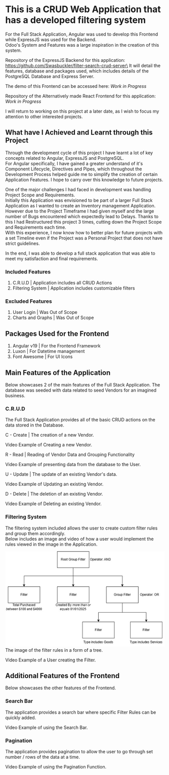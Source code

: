 # This is a CRUD Web Application that has a developed filtering system

For the Full Stack Application, Angular was used to develop this Frontend while ExpressJS was used for the Backend.\
Odoo's System and Features was a large inspiration in the creation of this system.

Repository of the ExpressJS Backend for this application: https://github.com/Swasbuckler/filter-search-crud-server\
It will detail the features, database and packages used, which includes details of the PostgreSQL Database and Express Server.

The demo of this Frontend can be accessed here: <i>Work in Progress</i>

Repository of the Alternatively made React Frontend for this application: <i>Work in Progress</i>

I will return to working on this project at a later date, as I wish to focus my attention to other interested projects.

## What have I Achieved and Learnt through this Project

Through the development cycle of this project I have learnt a lot of key concepts related to Angular, ExpressJS and PostgreSQL.\
For Angular specifically, I have gained a greater understand of it's Component Lifecycle, Directives and Pipes, which throughout the Development Process helped guide me to simplify the creation of certain Application Features. I hope to carry over this knowledge to future projects.

One of the major challenges I had faced in development was handling Project Scope and Requirements.\
Initially this Application was envisioned to be part of a larger Full Stack Application as I wanted to create an Inventory management Application. However due to the Project Timeframe I had given myself and the large number of Bugs encountered which expectedly lead to Delays. Thanks to this I had Restructured this project 3 times, cutting down the Project Scope and Requirements each time.\
With this experience, I now know how to better plan for future projects with a set Timeline even if the Project was a Personal Project that does not have strict guidelines.

In the end, I was able to develop a full stack application that was able to meet my satisfaction and final requirements.

### Included Features

1. C.R.U.D | Application includes all CRUD Actions 
2. Filtering System | Application includes customizable filters

### Excluded Features

1. User Login | Was Out of Scope
2. Charts and Graphs | Was Out of Scope

## Packages Used for the Frontend

1. Angular v19 | For the Frontend Framework
2. Luxon | For Datetime management
3. Font Awesome | For UI Icons

## Main Features of the Application

Below showcases 2 of the main features of the Full Stack Application. The database was seeded with data related to seed Vendors for an imagined business.

### C.R.U.D

The Full Stack Application provides all of the basic CRUD actions on the data stored in the Database.

C - Create | The creation of a new Vendor.


Video Example of Creating a new Vendor.

R - Read | Reading of Vendor Data and Grouping Functionality


Video Example of presenting data from the database to the User.

U - Update | The update of an existing Vendor's data.


Video Example of Updating an existing Vendor.

D - Delete | The deletion of an existing Vendor.


Video Example of Deleting an existing Vendor.

### Filtering System

The filtering system included allows the user to create custom filter rules and group them accordingly.\
Below includes an image and video of how a user would implement the rules viewed in the image in the Application.

<img src="git_images/filter diagram.jpg" height="300px" />\
The image of the filter rules in a form of a tree.


Video Example of a User creating the Filter.

## Additional Features of the Frontend

Below showcases the other features of the Frontend.

### Search Bar

The application provides a search bar where specific Filter Rules can be quickly added.


Video Example of using the Search Bar.

### Pagination

The application provides pagination to allow the user to go through set number / rows of the data at a time. 


Video Example of using the Pagination Function.

